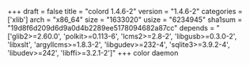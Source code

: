 +++
draft = false
title = "colord 1.4.6-2"
version = "1.4.6-2"
categories = ['xlib']
arch = "x86_64"
size = "1633020"
usize = "6234945"
sha1sum = "19d8f6d209d6d9a0d4b2289ee5178094682a87cc"
depends = "['glib2>=2.60.0', 'polkit>=0.113-6', 'lcms2>=2.8-2', 'libgusb>=0.3.0-2', 'libxslt', 'argyllcms>=1.8.3-2', 'libgudev>=232-4', 'sqlite3>=3.9.2-4', 'libudev>=242', 'libffi>=3.2.1-2']"
+++
color daemon